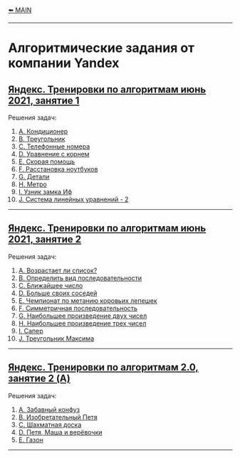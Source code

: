 [⬅️ MAIN][main]

[main]: ./../README.md


---
# Алгоритмические задания от компании Yandex
## [Яндекс. Тренировки по алгоритмам июнь 2021, занятие 1][Yandex_AT_01_orig] 
[Yandex_AT_01_orig]: https://contest.yandex.ru/contest/27393

Решения задач:
1. [A. Кондиционер](./descriptions/AlgorithmicTraining01_01/ProblemA.md)
2. [B. Треугольник](./descriptions/AlgorithmicTraining01_01/ProblemB.md)
3. [C. Телефонные номера](./descriptions/AlgorithmicTraining01_01/ProblemC.md)
4. [D. Уравнение с корнем](./descriptions/AlgorithmicTraining01_01/ProblemD.md)
5. [E. Скорая помощь](./descriptions/AlgorithmicTraining01_01/ProblemE.md)
6. [F. Расстановка ноутбуков](./descriptions/AlgorithmicTraining01_01/ProblemF.md)
6. [G. Детали](./descriptions/AlgorithmicTraining01_01/ProblemG.md)
6. [H. Метро](./descriptions/AlgorithmicTraining01_01/ProblemH.md)
6. [I. Узник замка Иф](./descriptions/AlgorithmicTraining01_01/ProblemI.md)
6. [J. Система линейных уравнений - 2](./descriptions/AlgorithmicTraining01_01/ProblemJ.md)


---
## [Яндекс. Тренировки по алгоритмам июнь 2021, занятие 2][Yandex_AT_01_02_orig] 
[Yandex_AT_01_02_orig]: https://contest.yandex.ru/contest/27472

Решения задач:
1. [A. Возрастает ли список?](./descriptions/AlgorithmicTraining01_02/ProblemA.md)
2. [B. Определить вид последовательности](./descriptions/AlgorithmicTraining01_02/ProblemB.md)
3. [C. Ближайшее число](./descriptions/AlgorithmicTraining01_02/ProblemC.md)
4. [D. Больше своих соседей](./descriptions/AlgorithmicTraining01_02/ProblemD.md)
5. [E. Чемпионат по метанию коровьих лепешек](./descriptions/AlgorithmicTraining01_02/ProblemE.md)
6. [F. Симметричная последовательность](./descriptions/AlgorithmicTraining01_02/ProblemF.md)
6. [G. Наибольшее произведение двух чисел](./descriptions/AlgorithmicTraining01_02/ProblemG.md)
6. [H. Наибольшее произведение трех чисел](./descriptions/AlgorithmicTraining01_02/ProblemH.md)
6. [I. Сапер](./descriptions/AlgorithmicTraining01_02/ProblemI.md)
6. [J. Треугольник Максима](./descriptions/AlgorithmicTraining01_02/ProblemJ.md)


---
## [Яндекс. Тренировки по алгоритмам 2.0, занятие 2 (A)][Yandex_AT_02A_orig] 
[Yandex_AT_02A_orig]: https://contest.yandex.ru/contest/28736/

Решения задач:
1. [А. Забавный конфуз](./descriptions/AlgorithmicTraining02A/ProblemA.md)
2. [B. Изобретательный Петя](./descriptions/AlgorithmicTraining02A/ProblemB.md)
2. [C. Шахматная доска](./descriptions/AlgorithmicTraining02A/ProblemC.md)
2. [D. Петя, Маша и верёвочки](./descriptions/AlgorithmicTraining02A/ProblemD.md)
2. [E. Газон](/descriptions/AlgorithmicTraining02A/ProblemE.md)


---